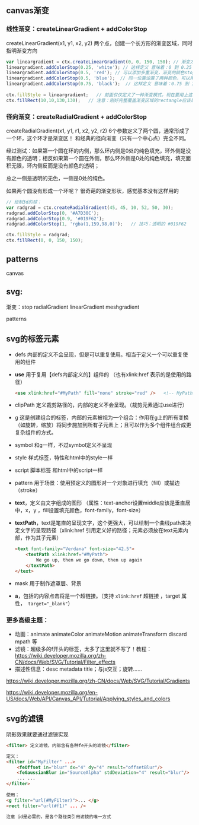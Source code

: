 ## canvas渐变

### 线性渐变：createLinearGradient + addColorStop

createLinearGradient(x1, y1, x2, y2)  两个点，创建一个长方形的渐变区域，同时指明渐变方向

``` js
var lineargradient = ctx.createLinearGradient(0, 0, 150, 150); // 渐变方向是右下方
lineargradient.addColorStop(0.25, 'white'); // 这样定义 意味着：0 到 0.25 都是白色。
lineargradient.addColorStop(0.5, 'red'); // 可以添加多重渐变，渐变的颜色stop（这比css简单一些）
lineargradient.addColorStop(0.5, 'blue');  // 同一位置设置了两种颜色，可以用来实现突变的效果。这时书写的顺序将变得重要！
lineargradient.addColorStop(0.75, 'black');  // 这样定义 意味着：0.75 到 1 都是黑色
    
ctx.fillStyle = lineargradient;   // 前面仅仅定义了一种渐变模式，现在要用上这个渐变！strokeStyle或fillStyle可以接受渐变对象。
ctx.fillRect(10,10,130,130);   // 注意：刚好完整覆盖渐变区域的rectangle应该是 ctx.fillRect(0,0,150,150);
```

### 径向渐变：createRadialGradient + addColorStop

createRadialGradient(x1, y1, r1, x2, y2, r2)    6个参数定义了两个圆，通常形成了一个环，这个环才是渐变区！
和经典的径向渐变（只有一个中心点）完全不同。

经过测试：如果第一个圆在环的内侧，那么环内侧是0处的纯色填充，环外侧是没有颜色的透明；相反如果第一个圆在外侧，那么环外侧是0处的纯色填充，填充面积无限，环内侧反而是没有颜色的透明；

总之一侧是透明的无色，一侧是0处的纯色。

如果两个圆没有形成一个环呢？ 很奇葩的渐变形状，感觉基本没有这样用的

``` js
// 绘制3d的球：
var radgrad = ctx.createRadialGradient(45, 45, 10, 52, 50, 30);
radgrad.addColorStop(0, '#A7D30C');
radgrad.addColorStop(0.9, '#019F62');
radgrad.addColorStop(1, 'rgba(1,159,98,0)');   // 技巧：透明的 #019F62

ctx.fillStyle = radgrad;
ctx.fillRect(0, 0, 150, 150);
```

## patterns

canvas



## svg:

渐变：stop  radialGradient    linearGradient  meshgradient



 patterns 

## svg的标签元素

* defs   内部的定义不会呈现，但是可以重复使用。相当于定义一个可以重复使用的组件

* **use**   用于复用【defs内部定义的】组件的 （也有xlink:href 表示的是使用的路径）

  ```html
  <use xlink:href="#MyPath" fill="none" stroke="red" />   <!-- MyPath 是某个路径元素（如path）的id -->
  ```

* clipPath   定义裁剪路径的，内部的定义不会呈现。（裁剪元素通过use进行）

* g   这是创建组合的标签，内部的元素被视为一个组合：作用在g上的所有变换（如旋转，缩放）将同步施加到所有子元素上；且可以作为多个组件组合成更复杂组件的方式。

* symbol   和g一样，不过symbol定义不呈现

* style   样式标签，特性和html中的style一样

* script    脚本标签  和html中的script一样

* pattern    用于场景：使用预定义的图形对一个对象进行填充（fill）或描边（stroke）



* **text**，定义由文字组成的图形 （属性：text-anchor设置middle应该是垂直居中，x，y ，fill设置填充颜色，font-family，font-size）

* **textPath**，text是笔直的呈现文字，这个更强大，可以绘制一个曲线path来决定文字的呈现路径（xlink:href 引用定义好的路径；元素必须放在text元素内部，作为其子元素）

  ```html
  <text font-family="Verdana" font-size="42.5">
      <textPath xlink:href="#MyPath">
          We go up, then we go down, then up again
      </textPath>
  </text>
  ```

* mask  用于制作遮罩层、背景

* **a**，包括的内容点击将是一个超链接。（支持 ` xlink:href ` 超链接 ，target 属性，` target="_blank"`）



### 更多高级主题：

* 动画：animate    animateColor   animateMotion   animateTransform   discard   mpath  等
* 滤镜：超级多的f开头的标签，太多了这里就不写了！教程：https://wiki.developer.mozilla.org/zh-CN/docs/Web/SVG/Tutorial/Filter_effects 
* 描述性信息：desc   metadata    title；与js交互；旋转……



https://wiki.developer.mozilla.org/zh-CN/docs/Web/SVG/Tutorial/Gradients

https://wiki.developer.mozilla.org/en-US/docs/Web/API/Canvas_API/Tutorial/Applying_styles_and_colors



## svg的滤镜

阴影效果就要通过滤镜实现

```html
<filter> 定义滤镜，内部含有各种fe开头的滤镜</filter>

定义：
<filter id="MyFilter" ...>
    <feOffset in="blur" dx="4" dy="4" result="offsetBlur"/>
    <feGaussianBlur in="SourceAlpha" stdDeviation="4" result="blur"/>
    ... ...
</filter>
     
使用：
<g filter="url(#MyFilter)">... </g>
<rect filter="url(#f1)" ... />

注意 id是必需的，是各个路径类引用滤镜的唯一方式
```

